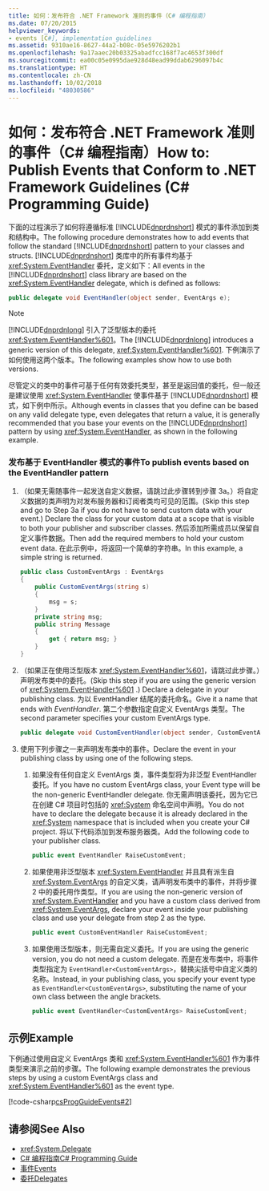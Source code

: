 ```yaml
---
title: 如何：发布符合 .NET Framework 准则的事件（C# 编程指南）
ms.date: 07/20/2015
helpviewer_keywords:
- events [C#], implementation guidelines
ms.assetid: 9310ae16-8627-44a2-b08c-05e5976202b1
ms.openlocfilehash: 9a17aaec20b03325abadfcc168f7ac4653f300df
ms.sourcegitcommit: ea00c05e0995dae928d48ead99ddab6296097b4c
ms.translationtype: HT
ms.contentlocale: zh-CN
ms.lasthandoff: 10/02/2018
ms.locfileid: "48030586"
---
```

# <a name="how-to-publish-events-that-conform-to-net-framework-guidelines-c-programming-guide"></a><span data-ttu-id="315d0-102">如何：发布符合 .NET Framework 准则的事件（C# 编程指南）</span><span class="sxs-lookup"><span data-stu-id="315d0-102">How to: Publish Events that Conform to .NET Framework Guidelines (C# Programming Guide)</span></span>
<span data-ttu-id="315d0-103">下面的过程演示了如何将遵循标准 [!INCLUDE[dnprdnshort](~/includes/dnprdnshort-md.md)] 模式的事件添加到类和结构中。</span><span class="sxs-lookup"><span data-stu-id="315d0-103">The following procedure demonstrates how to add events that follow the standard [!INCLUDE[dnprdnshort](~/includes/dnprdnshort-md.md)] pattern to your classes and structs.</span></span> <span data-ttu-id="315d0-104">[!INCLUDE[dnprdnshort](~/includes/dnprdnshort-md.md)] 类库中的所有事件均基于 <xref:System.EventHandler> 委托，定义如下：</span><span class="sxs-lookup"><span data-stu-id="315d0-104">All events in the [!INCLUDE[dnprdnshort](~/includes/dnprdnshort-md.md)] class library are based on the <xref:System.EventHandler> delegate, which is defined as follows:</span></span>  
  
```csharp  
public delegate void EventHandler(object sender, EventArgs e);  
```  
  
> [!NOTE]
>  <span data-ttu-id="315d0-105">[!INCLUDE[dnprdnlong](~/includes/dnprdnlong-md.md)] 引入了泛型版本的委托 <xref:System.EventHandler%601>。</span><span class="sxs-lookup"><span data-stu-id="315d0-105">The [!INCLUDE[dnprdnlong](~/includes/dnprdnlong-md.md)] introduces a generic version of this delegate, <xref:System.EventHandler%601>.</span></span> <span data-ttu-id="315d0-106">下例演示了如何使用这两个版本。</span><span class="sxs-lookup"><span data-stu-id="315d0-106">The following examples show how to use both versions.</span></span>  
  
 <span data-ttu-id="315d0-107">尽管定义的类中的事件可基于任何有效委托类型，甚至是返回值的委托，但一般还是建议使用 <xref:System.EventHandler> 使事件基于 [!INCLUDE[dnprdnshort](~/includes/dnprdnshort-md.md)] 模式，如下例中所示。</span><span class="sxs-lookup"><span data-stu-id="315d0-107">Although events in classes that you define can be based on any valid delegate type, even delegates that return a value, it is generally recommended that you base your events on the [!INCLUDE[dnprdnshort](~/includes/dnprdnshort-md.md)] pattern by using <xref:System.EventHandler>, as shown in the following example.</span></span>  
  
### <a name="to-publish-events-based-on-the-eventhandler-pattern"></a><span data-ttu-id="315d0-108">发布基于 EventHandler 模式的事件</span><span class="sxs-lookup"><span data-stu-id="315d0-108">To publish events based on the EventHandler pattern</span></span>  
  
1.  <span data-ttu-id="315d0-109">（如果无需随事件一起发送自定义数据，请跳过此步骤转到步骤 3a。）将自定义数据的类声明为对发布服务器和订阅者类均可见的范围。</span><span class="sxs-lookup"><span data-stu-id="315d0-109">(Skip this step and go to Step 3a if you do not have to send custom data with your event.) Declare the class for your custom data at a scope that is visible to both your publisher and subscriber classes.</span></span> <span data-ttu-id="315d0-110">然后添加所需成员以保留自定义事件数据。</span><span class="sxs-lookup"><span data-stu-id="315d0-110">Then add the required members to hold your custom event data.</span></span> <span data-ttu-id="315d0-111">在此示例中，将返回一个简单的字符串。</span><span class="sxs-lookup"><span data-stu-id="315d0-111">In this example, a simple string is returned.</span></span>  
  
    ```csharp  
    public class CustomEventArgs : EventArgs  
    {  
        public CustomEventArgs(string s)  
        {  
            msg = s;  
        }  
        private string msg;  
        public string Message  
        {  
            get { return msg; }  
        }   
    }  
    ```  
  
2.  <span data-ttu-id="315d0-112">（如果正在使用泛型版本 <xref:System.EventHandler%601>，请跳过此步骤。）声明发布类中的委托。</span><span class="sxs-lookup"><span data-stu-id="315d0-112">(Skip this step if you are using the generic version of <xref:System.EventHandler%601> .) Declare a delegate in your publishing class.</span></span> <span data-ttu-id="315d0-113">为以 EventHandler 结尾的委托命名。</span><span class="sxs-lookup"><span data-stu-id="315d0-113">Give it a name that ends with *EventHandler*.</span></span> <span data-ttu-id="315d0-114">第二个参数指定自定义 EventArgs 类型。</span><span class="sxs-lookup"><span data-stu-id="315d0-114">The second parameter specifies your custom EventArgs type.</span></span>  
  
    ```csharp  
    public delegate void CustomEventHandler(object sender, CustomEventArgs a);  
    ```  
  
3.  <span data-ttu-id="315d0-115">使用下列步骤之一来声明发布类中的事件。</span><span class="sxs-lookup"><span data-stu-id="315d0-115">Declare the event in your publishing class by using one of the following steps.</span></span>  
  
    1.  <span data-ttu-id="315d0-116">如果没有任何自定义 EventArgs 类，事件类型将为非泛型 EventHandler 委托。</span><span class="sxs-lookup"><span data-stu-id="315d0-116">If you have no custom EventArgs class, your Event type will be the non-generic EventHandler delegate.</span></span> <span data-ttu-id="315d0-117">你无需声明该委托，因为它已在创建 C# 项目时包括的 <xref:System> 命名空间中声明。</span><span class="sxs-lookup"><span data-stu-id="315d0-117">You do not have to declare the delegate because it is already declared in the <xref:System> namespace that is included when you create your C# project.</span></span> <span data-ttu-id="315d0-118">将以下代码添加到发布服务器类。</span><span class="sxs-lookup"><span data-stu-id="315d0-118">Add the following code to your publisher class.</span></span>  
  
        ```csharp  
        public event EventHandler RaiseCustomEvent;  
        ```  
  
    2.  <span data-ttu-id="315d0-119">如果使用非泛型版本 <xref:System.EventHandler> 并且具有派生自 <xref:System.EventArgs> 的自定义类，请声明发布类中的事件，并将步骤 2 中的委托用作类型。</span><span class="sxs-lookup"><span data-stu-id="315d0-119">If you are using the non-generic version of <xref:System.EventHandler> and you have a custom class derived from <xref:System.EventArgs>, declare your event inside your publishing class and use your delegate from step 2 as the type.</span></span>  
  
        ```csharp  
        public event CustomEventHandler RaiseCustomEvent;  
        ```  
  
    3.  <span data-ttu-id="315d0-120">如果使用泛型版本，则无需自定义委托。</span><span class="sxs-lookup"><span data-stu-id="315d0-120">If you are using the generic version, you do not need a custom delegate.</span></span> <span data-ttu-id="315d0-121">而是在发布类中，将事件类型指定为 `EventHandler<CustomEventArgs>`，替换尖括号中自定义类的名称。</span><span class="sxs-lookup"><span data-stu-id="315d0-121">Instead, in your publishing class, you specify your event type as `EventHandler<CustomEventArgs>`, substituting the name of your own class between the angle brackets.</span></span>  
  
        ```csharp  
        public event EventHandler<CustomEventArgs> RaiseCustomEvent;  
        ```  
  
## <a name="example"></a><span data-ttu-id="315d0-122">示例</span><span class="sxs-lookup"><span data-stu-id="315d0-122">Example</span></span>  
 <span data-ttu-id="315d0-123">下例通过使用自定义 EventArgs 类和 <xref:System.EventHandler%601> 作为事件类型来演示之前的步骤。</span><span class="sxs-lookup"><span data-stu-id="315d0-123">The following example demonstrates the previous steps by using a custom EventArgs class and <xref:System.EventHandler%601> as the event type.</span></span>  
  
 [!code-csharp[csProgGuideEvents#2](../../../csharp/programming-guide/events/codesnippet/CSharp/how-to-publish-events-that-conform-to-net-framework-guidelines_1.cs)]  
  
## <a name="see-also"></a><span data-ttu-id="315d0-124">请参阅</span><span class="sxs-lookup"><span data-stu-id="315d0-124">See Also</span></span>

- <xref:System.Delegate>  
- [<span data-ttu-id="315d0-125">C# 编程指南</span><span class="sxs-lookup"><span data-stu-id="315d0-125">C# Programming Guide</span></span>](../../../csharp/programming-guide/index.md)  
- [<span data-ttu-id="315d0-126">事件</span><span class="sxs-lookup"><span data-stu-id="315d0-126">Events</span></span>](../../../csharp/programming-guide/events/index.md)  
- [<span data-ttu-id="315d0-127">委托</span><span class="sxs-lookup"><span data-stu-id="315d0-127">Delegates</span></span>](../../../csharp/programming-guide/delegates/index.md)
